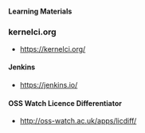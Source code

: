 #### Learning Materials

###  kernelci.org
- https://kernelci.org/

#### Jenkins
- https://jenkins.io/

#### OSS Watch Licence Differentiator
- http://oss-watch.ac.uk/apps/licdiff/